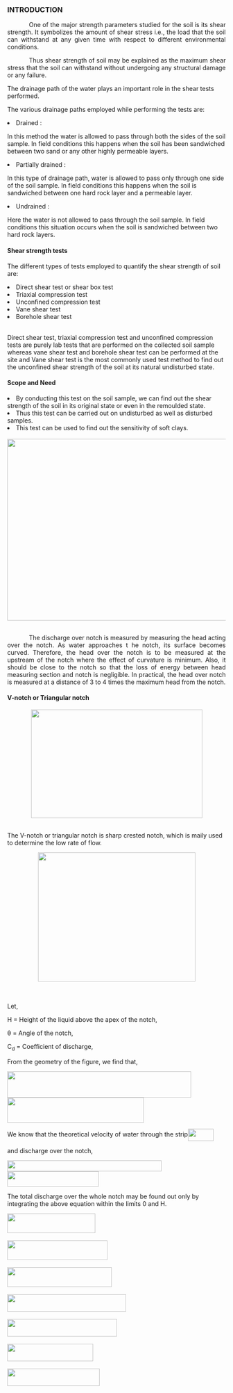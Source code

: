 ### INTRODUCTION<br>

<p style="text-indent: 50px; text-align: justify;">One of the major strength parameters studied for the soil is its shear strength. It symbolizes the amount of shear stress i.e., the load that the soil can withstand at any given time with respect to different environmental conditions.</p>

<p style="text-indent: 50px; text-align: justify;">Thus shear strength of soil may be explained as the maximum shear stress that the soil can withstand without undergoing any structural damage or any failure.</p>

<p>The drainage path of the water plays an important role in the shear tests performed.</p>

<p>The various drainage paths employed while performing the tests are:</p>

<li> Drained :</li>
<p>In this method the water is allowed to pass through both the sides of the soil sample. In field conditions this happens when the soil has been sandwiched between two sand or any other highly permeable layers.</p>

<li> Partially drained :</li>
<p>In this type of drainage path, water is allowed to pass only through one side of the soil sample. In field conditions this happens when the soil is sandwiched between one hard rock layer and a permeable layer.</p>

<li> Undrained  :</li>
<p>Here the water is not allowed to pass through the soil sample. In field conditions this situation occurs when the soil is sandwiched between two hard rock layers.</p>

#### Shear strength tests

<p>The different types of tests employed to quantify the shear strength of soil are:</p>
<li> Direct shear test or shear box test</li>
<li> Triaxial compression test</li>
<li> Unconfined compression test</li>
<li> Vane shear test</li>
<li> Borehole shear test</li></br>

<p>Direct shear test, triaxial compression test and unconfined compression tests are purely lab tests that are performed on the collected soil sample whereas vane shear test and borehole shear test can be performed at the site and Vane shear test is the most commonly used test method to find out the unconfined shear strength of the soil at its natural undisturbed state.</p>

#### Scope and Need

<li> By conducting this test on the soil sample, we can find out the shear strength of the soil in its original state or even in the remoulded state.</li>
<li> Thus this test can be carried out on undisturbed as well as disturbed samples.</li>
<li> This test can be used to find out the sensitivity of soft clays.</li></br>

<center><img src="images/v1.png" style =" width:525px; height:418px; object-fit: cover;"></center></br>

<p style="text-indent: 50px; text-align: justify;">The discharge over notch is measured by measuring the head acting over the notch. As water approaches t
he notch, its surface becomes curved. Therefore, the head over the notch is to be measured at the upstream of the notch where the effect of curvature is minimum. Also, it should be close to the notch so that the loss of energy between head measuring section and notch is negligible. In practical, the head over notch is measured at a distance of 3 to 4 times the maximum head from the notch.</p>

#### V-notch or Triangular notch
<center><img src="images/v2.png" style =" width:395px; height:250px;  object-fit: cover;"></center></br>

<p>The V-notch or triangular notch is sharp crested notch, which is maily used to determine the low rate of flow.</p>

<center><img src="images/v3.png" style =" width:363px; height:297px;"></center></br></br>

<p>Let,</p>
<p>H = Height of the liquid above the apex of the notch,</p>
<p>&theta; = Angle of the notch,</p>
<p>C<sub>d</sub> = Coefficient of discharge,</p>
<p>From the geometry of the figure, we find that,</p>


<img src="images/v4.PNG" style =" width:424px; height:60px;vertical-align:middle">

<img src="images/v5.PNG" style =" width:315px; height:58px;">

<span>We know that the theoretical velocity of water through the strip</span><img src="images/v6.png" style =" width:59px; height:28px;vertical-align:middle">

<p>and discharge over the notch,</p>


<img src="images/v7.png" style =" width:356px; height:25px;"></br>
<img src="images/v8.png" style =" width:211px; height:35px;"></br>

<p>The total discharge over the whole notch may be found out only by integrating the above equation within the limits 0 and H.</p>

<img src="images/v9.png" style =" width:203px; height:45px;"></br></br>
<img src="images/v10.png" style =" width:231px; height:45px;"></br></br>
<img src="images/v11.png" style =" width:241px; height:45px;"></br></br>
<img src="images/v12.png" style =" width:274px; height:40px;"></br></br>
<img src="images/v13.png" style =" width:253px; height:40px;"></br></br>
<img src="images/v14.png" style =" width:198px; height:40px;"></br></br>
<img src="images/v15.png" style =" width:213px; height:40px;"></br></br></br>

